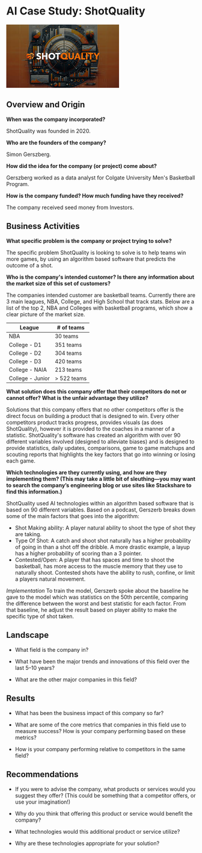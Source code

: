 # AI Case Study: ShotQuality
![ShotQuality company logo](logo.jpeg)

## Overview and Origin

**When was the company incorporated?**    

ShotQuality was founded in 2020. 

**Who are the founders of the company?**    

Simon Gerszberg.    

**How did the idea for the company (or project) come about?**     

Gerszberg worked as a data analyst for Colgate University Men's Basketball Program.    

**How is the company funded? How much funding have they received?**    

The company received seed money from Investors. 

## Business Activities

**What specific problem is the company or project trying to solve?**    

The specific problem ShotQuality is looking to solve is to help teams win more games, by using an algorithm based software that predicts the outcome of a shot.

**Who is the company's intended customer? Is there any information about the market size of this set of customers?**     

The companies intended customer are basketball teams. Currently there are 3 main leagues, NBA, College, and High School that track stats. Below are a list of the top 2, NBA and Colleges with basketball programs, which show a clear picture of the market size.     


| League          | # of teams |   
| ------------    | ---------- |
| NBA             | 30 teams   |
| College - D1    | 351 teams  |
| College - D2    | 304 teams  |
| College - D3    | 420 teams  |
| College - NAIA  | 213 teams  |
| College - Junior| > 522 teams|
    

**What solution does this company offer that their competitors do not or cannot offer? What is the unfair advantage they utilize?**    

Solutions that this company offers that no other competitors offer is the direct focus on building a product that is designed to win. Every other competitors product tracks progress, provides visuals (as does ShotQuality), however it is provided to the coaches in a manner of a statistic. ShotQuality's software has created an algorithm with over 90 different variables involved (designed to alleviate biases) and is designed to provide statistics, daily updates, comparisons, game to game matchups and scouting reports that highlights the key factors that go into winning or losing each game. 

**Which technologies are they currently using, and how are they implementing them? (This may take a little bit of sleuthing&mdash;you may want to search the company’s engineering blog or use sites like Stackshare to find this information.)**    

ShotQuality used AI technologies within an algorithm based software that is based on 90 different variables. Based on a podcast, Gerszerb breaks down some of the main factors that goes into the algorithm:
* Shot Making ability: A player natural ability to shoot the type of shot they are taking. 
* Type Of Shot: A catch and shoot shot naturally has a higher probability of going in than a shot off the dribble. A more drastic example, a layup has a higher probability of scoring than a 3 pointer. 
* Contested/Open: A player that has spaces and time to shoot the basketball, has more access to the muscle memory that they use to naturally shoot. Contested shots have the ability to rush, confine, or limit a players natural movement.

*Implementation*
To train the model, Gerszerb spoke about the baseline he gave to the model which was statistics on the 50th percentile, comparing the difference between the worst and best statistic for each factor. From that baseline, he adjust the result based on player ability to make the specific type of shot taken.



## Landscape

* What field is the company in?

* What have been the major trends and innovations of this field over the last 5&ndash;10 years?

* What are the other major companies in this field?

## Results

* What has been the business impact of this company so far?

* What are some of the core metrics that companies in this field use to measure success? How is your company performing based on these metrics?

* How is your company performing relative to competitors in the same field?

## Recommendations

* If you were to advise the company, what products or services would you suggest they offer? (This could be something that a competitor offers, or use your imagination!)

* Why do you think that offering this product or service would benefit the company?

* What technologies would this additional product or service utilize?

* Why are these technologies appropriate for your solution?